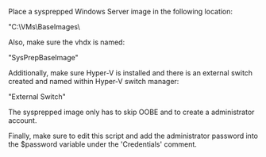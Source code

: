 Place a sysprepped Windows Server image in the following location:

"C:\VMs\BaseImages\

Also, make sure the vhdx is named:

"SysPrepBaseImage"

Additionally, make sure Hyper-V is installed and there is an external switch created and named within Hyper-V switch manager:

"External Switch"

The sysprepped image only has to skip OOBE and to create a administrator account.

Finally, make sure to edit this script and add the administrator password into the $password variable under the 'Credentials' comment.
